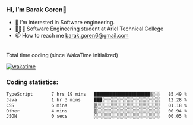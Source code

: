###  Hi, I’m Barak Goren👋
- 👀 I’m interested in Software engineering.
- 👨🏼‍🎓 Software Engineering student at Ariel Technical College
- 📫 How to reach me barak.goren6@gmail.com
##
Total time coding (since WakaTime initialized)

[![wakatime](https://wakatime.com/badge/user/5cc5ec80-a806-4ca2-a704-db29274e48cd.svg)](https://wakatime.com/@5cc5ec80-a806-4ca2-a704-db29274e48cd)

   
### Coding statistics:

<!--START_SECTION:waka-->

```txt
TypeScript       7 hrs 19 mins   █████████████████████▒░░░   85.49 %
Java             1 hr 3 mins     ███░░░░░░░░░░░░░░░░░░░░░░   12.28 %
CSS              6 mins          ▒░░░░░░░░░░░░░░░░░░░░░░░░   01.18 %
Other            4 mins          ▒░░░░░░░░░░░░░░░░░░░░░░░░   00.94 %
JSON             0 secs          ░░░░░░░░░░░░░░░░░░░░░░░░░   00.05 %
```

<!--END_SECTION:waka-->

<!---
barakgoren/barakgoren is a ✨ special ✨ repository because its `README.md` (this file) appears on your GitHub profile.
You can click the Preview link to take a look at your changes.
--->

